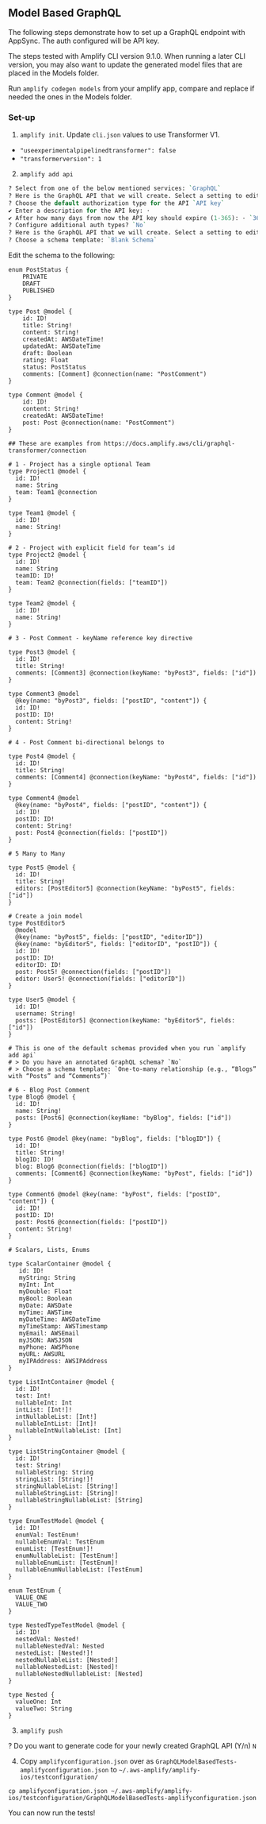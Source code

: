 ## Model Based GraphQL 

The following steps demonstrate how to set up a GraphQL endpoint with AppSync. The auth configured will be API key.

The steps tested with Amplify CLI version 9.1.0. When running a later CLI version, you may also want to update the generated model files that are placed in the Models folder. 

Run `amplify codegen models` from your amplify app, compare and replace if needed the ones in the Models folder.


### Set-up

1. `amplify init`. Update `cli.json` values to use Transformer V1.

- `"useexperimentalpipelinedtransformer": false`
- `"transformerversion": 1`

2. `amplify add api`

```perl
? Select from one of the below mentioned services: `GraphQL`
? Here is the GraphQL API that we will create. Select a setting to edit or continue Authorization modes: `API key (default, expiration time: 7 days from now)`
? Choose the default authorization type for the API `API key`
✔ Enter a description for the API key: · 
✔ After how many days from now the API key should expire (1-365): · `365`
? Configure additional auth types? `No`
? Here is the GraphQL API that we will create. Select a setting to edit or continue `Continue`
? Choose a schema template: `Blank Schema`
```
Edit the schema to the following:
```
enum PostStatus {
    PRIVATE
    DRAFT
    PUBLISHED
}

type Post @model {
    id: ID!
    title: String!
    content: String!
    createdAt: AWSDateTime!
    updatedAt: AWSDateTime
    draft: Boolean
    rating: Float
    status: PostStatus
    comments: [Comment] @connection(name: "PostComment")
}

type Comment @model {
    id: ID!
    content: String!
    createdAt: AWSDateTime!
    post: Post @connection(name: "PostComment")
}

## These are examples from https://docs.amplify.aws/cli/graphql-transformer/connection

# 1 - Project has a single optional Team
type Project1 @model {
  id: ID!
  name: String
  team: Team1 @connection
}

type Team1 @model {
  id: ID!
  name: String!
}

# 2 - Project with explicit field for team’s id
type Project2 @model {
  id: ID!
  name: String
  teamID: ID!
  team: Team2 @connection(fields: ["teamID"])
}

type Team2 @model {
  id: ID!
  name: String!
}

# 3 - Post Comment - keyName reference key directive

type Post3 @model {
  id: ID!
  title: String!
  comments: [Comment3] @connection(keyName: "byPost3", fields: ["id"])
}

type Comment3 @model
  @key(name: "byPost3", fields: ["postID", "content"]) {
  id: ID!
  postID: ID!
  content: String!
}

# 4 - Post Comment bi-directional belongs to

type Post4 @model {
  id: ID!
  title: String!
  comments: [Comment4] @connection(keyName: "byPost4", fields: ["id"])
}

type Comment4 @model
  @key(name: "byPost4", fields: ["postID", "content"]) {
  id: ID!
  postID: ID!
  content: String!
  post: Post4 @connection(fields: ["postID"])
}

# 5 Many to Many

type Post5 @model {
  id: ID!
  title: String!
  editors: [PostEditor5] @connection(keyName: "byPost5", fields: ["id"])
}

# Create a join model
type PostEditor5
  @model
  @key(name: "byPost5", fields: ["postID", "editorID"])
  @key(name: "byEditor5", fields: ["editorID", "postID"]) {
  id: ID!
  postID: ID!
  editorID: ID!
  post: Post5! @connection(fields: ["postID"])
  editor: User5! @connection(fields: ["editorID"])
}

type User5 @model {
  id: ID!
  username: String!
  posts: [PostEditor5] @connection(keyName: "byEditor5", fields: ["id"])
}

# This is one of the default schemas provided when you run `amplify add api`
# > Do you have an annotated GraphQL schema? `No`
# > Choose a schema template: `One-to-many relationship (e.g., “Blogs” with “Posts” and “Comments”)`

# 6 - Blog Post Comment
type Blog6 @model {
  id: ID!
  name: String!
  posts: [Post6] @connection(keyName: "byBlog", fields: ["id"])
}

type Post6 @model @key(name: "byBlog", fields: ["blogID"]) {
  id: ID!
  title: String!
  blogID: ID!
  blog: Blog6 @connection(fields: ["blogID"])
  comments: [Comment6] @connection(keyName: "byPost", fields: ["id"])
}

type Comment6 @model @key(name: "byPost", fields: ["postID", "content"]) {
  id: ID!
  postID: ID!
  post: Post6 @connection(fields: ["postID"])
  content: String!
}

# Scalars, Lists, Enums

type ScalarContainer @model {
   id: ID!
   myString: String
   myInt: Int
   myDouble: Float
   myBool: Boolean
   myDate: AWSDate
   myTime: AWSTime
   myDateTime: AWSDateTime
   myTimeStamp: AWSTimestamp
   myEmail: AWSEmail
   myJSON: AWSJSON
   myPhone: AWSPhone
   myURL: AWSURL
   myIPAddress: AWSIPAddress
}

type ListIntContainer @model {
  id: ID!
  test: Int!
  nullableInt: Int
  intList: [Int!]!
  intNullableList: [Int!]
  nullableIntList: [Int]!
  nullableIntNullableList: [Int]
}

type ListStringContainer @model {
  id: ID!
  test: String!
  nullableString: String
  stringList: [String!]!
  stringNullableList: [String!]
  nullableStringList: [String]!
  nullableStringNullableList: [String]
}

type EnumTestModel @model {
  id: ID!
  enumVal: TestEnum!
  nullableEnumVal: TestEnum
  enumList: [TestEnum!]!
  enumNullableList: [TestEnum!]
  nullableEnumList: [TestEnum]!
  nullableEnumNullableList: [TestEnum]
}

enum TestEnum {
  VALUE_ONE
  VALUE_TWO
}

type NestedTypeTestModel @model {
  id: ID!
  nestedVal: Nested!
  nullableNestedVal: Nested
  nestedList: [Nested!]!
  nestedNullableList: [Nested!]
  nullableNestedList: [Nested]!
  nullableNestedNullableList: [Nested]
}

type Nested {
  valueOne: Int
  valueTwo: String
}

```

3.  `amplify push`

? Do you want to generate code for your newly created GraphQL API (Y/n) `N`

4. Copy `amplifyconfiguration.json` over as `GraphQLModelBasedTests-amplifyconfiguration.json` to `~/.aws-amplify/amplify-ios/testconfiguration/`

```
cp amplifyconfiguration.json ~/.aws-amplify/amplify-ios/testconfiguration/GraphQLModelBasedTests-amplifyconfiguration.json
```
You can now run the tests!